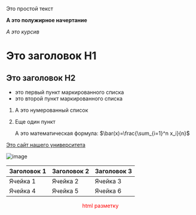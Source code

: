 Это простой текст

**А это полужирное начертание**

*А это курсив*

# Это заголовок H1

## Это заголовок H2

- это первый пункт маркированного списка
- это второй пункт маркированного списка

1. А это нумерованный список
2. Еще один пункт

   А это математическая формула: $\bar(x)=\frac{\sum_{i=1}^n x_i}{n}$

[Это сайт нашего университета](https://mguu.ru/)

![image](https://www.rosphoto.com/images/u/articles/1510/4_8.jpg)

|Заголовок 1|Заголовок 2|Заголовок 3|
|-----------|-----------|-----------|
|Ячейка 1|Ячейка 2|Ячейка 3|
|Ячейка 4|Ячейка 5|Ячейка 6|

<p align=center style="color:red" Да, можно использовать и <b> html </b> разметку </p>
